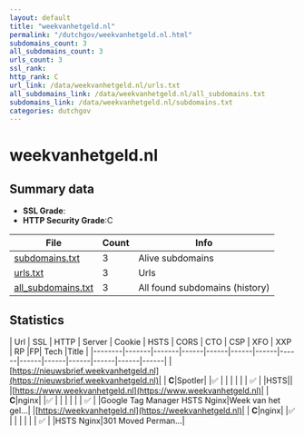 ```yaml
---
layout: default
title: "weekvanhetgeld.nl"
permalink: "/dutchgov/weekvanhetgeld.nl.html"
subdomains_count: 3
all_subdomains_count: 3
urls_count: 3
ssl_rank: 
http_rank: C
url_link: /data/weekvanhetgeld.nl/urls.txt
all_subdomains_link: /data/weekvanhetgeld.nl/all_subdomains.txt
subdomains_link: /data/weekvanhetgeld.nl/subdomains.txt
categories: dutchgov
---
```



# weekvanhetgeld.nl
## Summary data


 - **SSL Grade**:
 - **HTTP Security Grade**:C


| File       | Count | Info |
|------------|-------|------|
|[subdomains.txt](/data/weekvanhetgeld.nl/subdomains.txt)|3|Alive subdomains|
|[urls.txt](/data/weekvanhetgeld.nl/urls.txt)|3|Urls|
|[all_subdomains.txt](/data/weekvanhetgeld.nl/all_subdomains.txt)|3|All found subdomains (history)|


## Statistics


| Url | SSL | HTTP | Server | Cookie | HSTS | CORS | CTO | CSP | XFO | XXP | RP |FP| Tech |Title |
|--------|-------|-------|------|------|------|------|------|------|------|------|------|------|------|
|[https://nieuwsbrief.weekvanhetgeld.nl](https://nieuwsbrief.weekvanhetgeld.nl)| | **C**|Spotler| |:white_check_mark: | | | | | | :white_check_mark: | |HSTS||
|[https://www.weekvanhetgeld.nl](https://www.weekvanhetgeld.nl)| | **C**|nginx| |:white_check_mark: | | | | | | :white_check_mark: | |Google Tag Manager HSTS Nginx|Week van het gel...|
|[https://weekvanhetgeld.nl](https://weekvanhetgeld.nl)| | **C**|nginx| |:white_check_mark: | | | | | | :white_check_mark: | |HSTS Nginx|301 Moved Perman...|